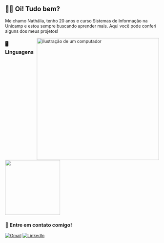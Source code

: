<p align="left"> 
  <h2>✌🏻 Oi! Tudo bem?</h2>
  <p>Me chamo Nathália, tenho 20 anos e curso Sistemas de Informação na Unicamp e estou sempre buscando aprender mais. Aqui você pode conferi alguns dos meus projetos!</p>
</p>

<img src="https://raw.githubusercontent.com/MicaelliMedeiros/micaellimedeiros/master/image/computer-illustration.png" alt="ilustração de um computador" min-width="400px" max-width="400px" width="400px" align="right">

<p align="left">
  <h3>🖥️ Linguagens</h3> 
  <img height="180em" src="https://github-readme-stats.vercel.app/api/top-langs/?username=naferrett&theme=synthwave&show_icons=true&hide_border=true&layout=compact"/>
</p>

<p align="left">
  <h3>💌 Entre em contato comigo!</h3>
</p>

<p align="left">
  <a href="mailto:nath.ferrett@gmail.com" title="Gmail">
  <img src="https://img.shields.io/badge/-Gmail-FF0000?style=flat-square&labelColor=FF0000&logo=gmail&logoColor=white&link=LINK-DO-SEU-GMAIL" alt="Gmail"/></a>
  <a href="https://www.linkedin.com/in/nathalia-ferrett/" title="LinkedIn">
  <img src="https://img.shields.io/badge/-Linkedin-0e76a8?style=flat-square&logo=Linkedin&logoColor=white&link=LINK-DO-SEU-LINKEDIN" alt="LinkedIn"/></a>
</p>
